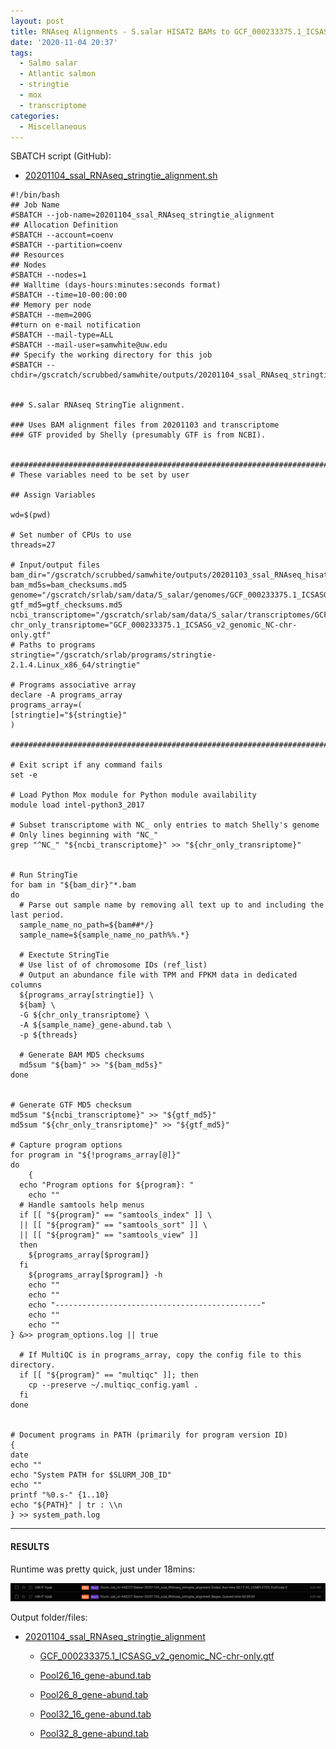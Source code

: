 ```yaml
---
layout: post
title: RNAseq Alignments - S.salar HISAT2 BAMs to GCF_000233375.1_ICSASG_v2_genomic.gtf Transcriptome Using StringTie on Mox
date: '2020-11-04 20:37'
tags:
  - Salmo salar
  - Atlantic salmon
  - stringtie
  - mox
  - transcriptome
categories:
  - Miscellaneous
---
```


SBATCH script (GitHub):

- [20201104_ssal_RNAseq_stringtie_alignment.sh](https://github.com/RobertsLab/sams-notebook/blob/master/sbatch_scripts/20201104_ssal_RNAseq_stringtie_alignment.sh)


```shell
#!/bin/bash
## Job Name
#SBATCH --job-name=20201104_ssal_RNAseq_stringtie_alignment
## Allocation Definition
#SBATCH --account=coenv
#SBATCH --partition=coenv
## Resources
## Nodes
#SBATCH --nodes=1
## Walltime (days-hours:minutes:seconds format)
#SBATCH --time=10-00:00:00
## Memory per node
#SBATCH --mem=200G
##turn on e-mail notification
#SBATCH --mail-type=ALL
#SBATCH --mail-user=samwhite@uw.edu
## Specify the working directory for this job
#SBATCH --chdir=/gscratch/scrubbed/samwhite/outputs/20201104_ssal_RNAseq_stringtie_alignment


### S.salar RNAseq StringTie alignment.

### Uses BAM alignment files from 20201103 and transcriptome
### GTF provided by Shelly (presumably GTF is from NCBI).


###################################################################################
# These variables need to be set by user

## Assign Variables

wd=$(pwd)

# Set number of CPUs to use
threads=27

# Input/output files
bam_dir="/gscratch/scrubbed/samwhite/outputs/20201103_ssal_RNAseq_hisat2_alignment/"
bam_md5s=bam_checksums.md5
genome="/gscratch/srlab/sam/data/S_salar/genomes/GCF_000233375.1_ICSASG_v2_genomic.fa"
gtf_md5=gtf_checksums.md5
ncbi_transcriptome="/gscratch/srlab/sam/data/S_salar/transcriptomes/GCF_000233375.1_ICSASG_v2_genomic.gtf"
chr_only_transriptome="GCF_000233375.1_ICSASG_v2_genomic_NC-chr-only.gtf"
# Paths to programs
stringtie="/gscratch/srlab/programs/stringtie-2.1.4.Linux_x86_64/stringtie"

# Programs associative array
declare -A programs_array
programs_array=(
[stringtie]="${stringtie}"
)

###################################################################################

# Exit script if any command fails
set -e

# Load Python Mox module for Python module availability
module load intel-python3_2017

# Subset transcriptome with NC_ only entries to match Shelly's genome
# Only lines beginning with "NC_"
grep "^NC_" "${ncbi_transcriptome}" >> "${chr_only_transriptome}"


# Run StringTie
for bam in "${bam_dir}"*.bam
do
  # Parse out sample name by removing all text up to and including the last period.
  sample_name_no_path=${bam##*/}
  sample_name=${sample_name_no_path%%.*}

  # Exectute StringTie
  # Use list of of chromosome IDs (ref_list)
  # Output an abundance file with TPM and FPKM data in dedicated columns
  ${programs_array[stringtie]} \
  ${bam} \
  -G ${chr_only_transriptome} \
  -A ${sample_name}_gene-abund.tab \
  -p ${threads}

  # Generate BAM MD5 checksums
  md5sum "${bam}" >> "${bam_md5s}"
done


# Generate GTF MD5 checksum
md5sum "${ncbi_transcriptome}" >> "${gtf_md5}"
md5sum "${chr_only_transriptome}" >> "${gtf_md5}"

# Capture program options
for program in "${!programs_array[@]}"
do
	{
  echo "Program options for ${program}: "
	echo ""
  # Handle samtools help menus
  if [[ "${program}" == "samtools_index" ]] \
  || [[ "${program}" == "samtools_sort" ]] \
  || [[ "${program}" == "samtools_view" ]]
  then
    ${programs_array[$program]}
  fi
	${programs_array[$program]} -h
	echo ""
	echo ""
	echo "----------------------------------------------"
	echo ""
	echo ""
} &>> program_options.log || true

  # If MultiQC is in programs_array, copy the config file to this directory.
  if [[ "${program}" == "multiqc" ]]; then
  	cp --preserve ~/.multiqc_config.yaml .
  fi
done


# Document programs in PATH (primarily for program version ID)
{
date
echo ""
echo "System PATH for $SLURM_JOB_ID"
echo ""
printf "%0.s-" {1..10}
echo "${PATH}" | tr : \\n
} >> system_path.log
```

---

#### RESULTS

Runtime was pretty quick, just under 18mins:

![Runtime of StringTie RNAseq alignments on Mox](https://github.com/RobertsLab/sams-notebook/blob/master/images/screencaps/20201104_ssal_RNAseq_stringtie_alignment_runtime.png?raw=true)

Output folder/files:

- [20201104_ssal_RNAseq_stringtie_alignment](https://gannet.fish.washington.edu/Atumefaciens/20201104_ssal_RNAseq_stringtie_alignment)

  - [GCF_000233375.1_ICSASG_v2_genomic_NC-chr-only.gtf](https://gannet.fish.washington.edu/Atumefaciens/20201104_ssal_RNAseq_stringtie_alignment/GCF_000233375.1_ICSASG_v2_genomic_NC-chr-only.gtf)

  - [Pool26_16_gene-abund.tab](https://gannet.fish.washington.edu/Atumefaciens/20201104_ssal_RNAseq_stringtie_alignment/Pool26_16_gene-abund.tab)

  - [Pool26_8_gene-abund.tab](https://gannet.fish.washington.edu/Atumefaciens/20201104_ssal_RNAseq_stringtie_alignment/Pool26_8_gene-abund.tab)

  - [Pool32_16_gene-abund.tab](https://gannet.fish.washington.edu/Atumefaciens/20201104_ssal_RNAseq_stringtie_alignment/Pool32_16_gene-abund.tab)

  - [Pool32_8_gene-abund.tab](https://gannet.fish.washington.edu/Atumefaciens/20201104_ssal_RNAseq_stringtie_alignment/Pool32_8_gene-abund.tab)
